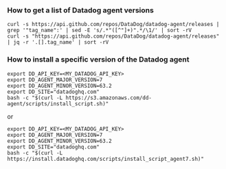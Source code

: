 ### How to get a list of Datadog agent versions

```
curl -s https://api.github.com/repos/DataDog/datadog-agent/releases | grep '"tag_name":' | sed -E 's/.*"([^"]+)".*/\1/' | sort -rV
curl -s "https://api.github.com/repos/DataDog/datadog-agent/releases" | jq -r '.[].tag_name' | sort -rV
```

### How to install a specific version of the Datadog agent

```
export DD_API_KEY=<MY_DATADOG_API_KEY>
export DD_AGENT_MAJOR_VERSION=7
export DD_AGENT_MINOR_VERSION=63.2
export DD_SITE="datadoghq.com"
bash -c "$(curl -L https://s3.amazonaws.com/dd-agent/scripts/install_script.sh)"
```

or

```
export DD_API_KEY=<MY_DATADOG_API_KEY>
export DD_AGENT_MAJOR_VERSION=7
export DD_AGENT_MINOR_VERSION=63.2
export DD_SITE="datadoghq.com"
bash -c "$(curl -L https://install.datadoghq.com/scripts/install_script_agent7.sh)"
```
